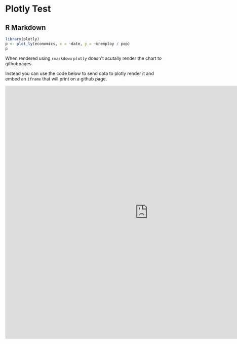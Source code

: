 Plotly Test
================

R Markdown
----------

``` r
library(plotly)
p <- plot_ly(economics, x = ~date, y = ~unemploy / pop)
p
```
When rendered using `rmarkdown` `plotly` doesn't acutally render the chart to githubpages.

Instead you can use the code below to send data to plotly render it and embed an `iframe`
that will print on a github page.

<iframe width="900" height="800" frameborder="0" scrolling="no" src="https://plot.ly/~chipoglesby/3.embed">
</iframe>
